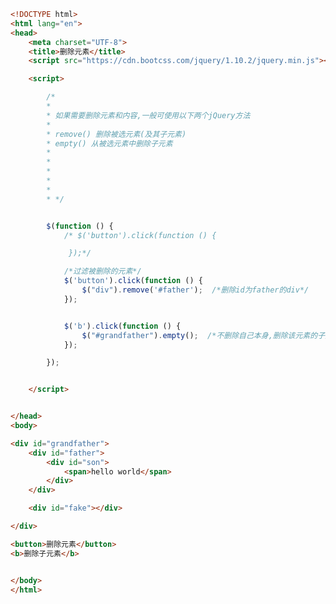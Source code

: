 
<BlogInfo title="18.删除元素" author="白日梦想猿" pv=0 read_times=0 pre_cost_time=0分50秒 category="jQuery学习" tag_list="['jQuery学习']" create_time="2021.09.28 15:56:09" update_time="2021.09.28 16:09:06" />

```html
<!DOCTYPE html>
<html lang="en">
<head>
    <meta charset="UTF-8">
    <title>删除元素</title>
    <script src="https://cdn.bootcss.com/jquery/1.10.2/jquery.min.js"></script>

    <script>

        /*
        *
        * 如果需要删除元素和内容,一般可使用以下两个jQuery方法
        *
        * remove() 删除被选元素(及其子元素)
        * empty() 从被选元素中删除子元素
        *
        *
        *
        *
        *
        * */


        $(function () {
            /* $('button').click(function () {

             });*/

            /*过滤被删除的元素*/
            $('button').click(function () {
                $("div").remove('#father');  /*删除id为father的div*/
            });


            $('b').click(function () {
                $("#grandfather").empty();  /*不删除自己本身,删除该元素的子元素*/
            });

        });


    </script>


</head>
<body>

<div id="grandfather">
    <div id="father">
        <div id="son">
            <span>hello world</span>
        </div>
    </div>

    <div id="fake"></div>

</div>

<button>删除元素</button>
<b>删除子元素</b>


</body>
</html>
```
